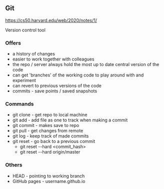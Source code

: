 ## Git

https://cs50.harvard.edu/web/2020/notes/1/

Version control tool

### Offers
- a history of changes
- easier to work together with colleagues
- the repo / server always hold the most up to date central version of the code
- can get 'branches' of the working code to play around with and experiment
- can revert to previous versions of the code
- commits - save points / saved snapshots

### Commands
- git clone - get repo to local machine
- git add - add file as one to track when making a commit
- git commit - makes save to repo
- git pull - get changes from remote
- git log - keep track of made commits
- git reset - go back to a previous commit
    - git reset --hard <commit_hash>
    - git reset --hard origin/master

### Others
- HEAD - pointing to working branch
- GitHub pages - username.github.io